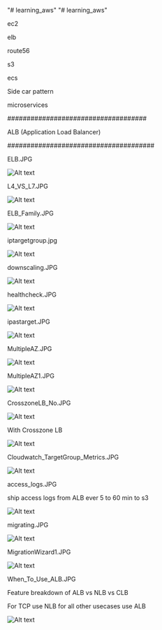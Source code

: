 "# learning_aws" 
"# learning_aws" 

ec2

elb

route56

s3

ecs


Side car pattern

microservices

####################################

ALB (Application Load Balancer)

######################################

ELB.JPG

![Alt text](ELB.JPG?raw=true "ELB")

L4_VS_L7.JPG

![Alt text](L4_VS_L7.JPG?raw=true "L4_VS_L7")

ELB_Family.JPG

![Alt text](ELB_Family.JPG?raw=true "ELB_Family")

iptargetgroup.jpg

![Alt text](iptargetgroup.JPG?raw=true "iptargetgroup")


downscaling.JPG

![Alt text](downscaling.JPG?raw=true "downscaling")

healthcheck.JPG

![Alt text](healthcheck.JPG?raw=true "healthcheck")

ipastarget.JPG

![Alt text](ipastarget.JPG?raw=true "ipastarget")


MultipleAZ.JPG

![Alt text](MultipleAZ.JPG?raw=true "MultipleAZ")

MultipleAZ1.JPG

![Alt text](MultipleAZ1.JPG?raw=true "MultipleAZ1")


CrosszoneLB_No.JPG

![Alt text](CrosszoneLB_No.JPG?raw=true "CrosszoneLB_No")


With Crosszone LB

![Alt text](CrosszoneLB_Yes.JPG?raw=true "CrosszoneLB_Yes")

Cloudwatch_TargetGroup_Metrics.JPG

![Alt text](Cloudwatch_TargetGroup_Metrics.JPG?raw=true "Cloudwatch_TargetGroup_Metrics")


access_logs.JPG

ship access logs from ALB ever 5 to 60 min to s3

![Alt text](access_logs.JPG?raw=true "access_logs")


migrating.JPG

![Alt text](migrating.JPG?raw=true "migrating")

MigrationWizard1.JPG

![Alt text](MigrationWizard1.JPG?raw=true "MigrationWizard1")


When_To_Use_ALB.JPG

Feature breakdown of ALB vs NLB vs CLB

For TCP use NLB for all other usecases use ALB

![Alt text](When_To_Use_ALB.JPG?raw=true "When_To_Use_ALB")

